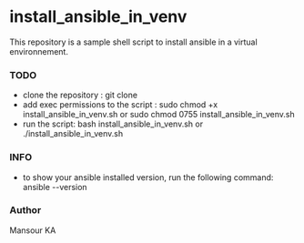 # install_ansible_in_venv
This repository is a sample shell script to install ansible in a virtual environnement.


### TODO
 *  clone the repository : git clone 
 *  add exec permissions to the script : sudo chmod +x install_ansible_in_venv.sh or sudo chmod 0755 install_ansible_in_venv.sh
 *  run the script: bash install_ansible_in_venv.sh or ./install_ansible_in_venv.sh

### INFO
* to show your ansible installed version, run the following command: 
    ansible --version 
    
    
    
  
### Author
Mansour KA

